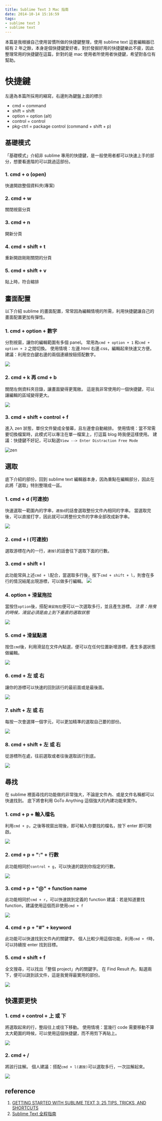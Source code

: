 ```yaml
---
title: Sublime Text 3 Mac 指南
date: 2014-10-14 15:16:59
tags:
- sublime text 3
- sublime text
---
```


本篇是我根據自己使用習慣所做的快捷鍵整理，使用 sublime text 這套編輯器已經有 2 年之餘，本身是個快捷鍵愛好者，對於發掘好用的快捷鍵樂此不疲，因此整理常用的快捷鍵在這篇，針對的是 mac 使用者所使用者快捷鍵，希望對各位有幫助。

<!-- more -->

# 快捷鍵

左邊為本篇所採用的縮寫，右邊則為鍵盤上面的標示

- cmd = command
- shift = shift
- option = option (alt)
- control = control
- pkg-ctrl = package control (command + shift + p)

## 基礎模式

「基礎模式」介紹非 sublime 專用的快捷鍵，是一般使用者都可以快速上手的部分，想要看進階的可以跳過這部份。

### 1. cmd + o (open)

快速開啟整個資料夾(專案)

### 2. cmd + w

關閉視窗分頁

### 3. cmd + n

開新分頁

### 4. cmd + shift + t

重新開啟剛剛關閉的分頁

### 5. cmd + shift + v

貼上時，符合縮排

## 畫面配置

以下介紹 sublime 的畫面配置，常常因為編輯情境的所需，利用快捷鍵讓自己的畫面配置更加有彈性。

### 1. cmd + option + 數字

分割視窗，讓你的編輯範圍有多個 panel。
常用為`cmd + option + 1` 和`cmd + option + 2` 之間切換。
使用情境：左邊.html 右邊.css，編輯起來快速又方便。
建議：利用空白鍵右邊的兩個連續按鈕搭配數字。

![](http://i.imgur.com/wWrUvSA.gif)

### 2. cmd + k 再 cmd + b

關閉左側資料夾目錄，讓畫面變得更寬敞。
這是我非常使用的一個快捷鍵，可以讓編輯的區域變得更大。

![](http://i.imgur.com/IiAhOPx.gif)

### 3. cmd + shift + control + f

進入 zen 狀態，單份文件變成全螢幕，且左邊會自動縮排。
使用情境：當不常需要切換檔案時，此模式可以專注在單一檔案上，打這篇 blog 時我便這樣使用。
建議：快捷鍵不好記，可以點選`View --> Enter Distraction Free Mode`

![zen](http://i.imgur.com/DdD24a5.png)

## 選取

底下介紹的部份，回到 sublime text 編輯器本身，因為重點在編輯部分，因此在此將「選取」特別整理成一區。

### 1. cmd + d (可連按)

快速選取一範圍內的字串，`連按d`的話會選取整份文件內相同的字串。
當選取完後，可以直接打字，因此就可以將整份文件的字串全部改成新字串。

![](http://i.imgur.com/tkjccVA.gif)

### 2. cmd + l (可連按)

選取游標在內的一行，`連按l`的話會往下選取下面的行數。

### 3. cmd + shift + l

此功能常與上述`cmd + l`配合，當選取多行後，按下`cmd + shift + l`，則會在多行的情況結尾出現游標，可以做多行編輯。
![](http://i.imgur.com/t6Mvfof.gif)

### 4. option + 滑鼠拖拉

當按住`option`後，搭配`滑鼠拖拉`便可以一次選取多行，並且產生游標。
_注意：拖曳的時候，滑鼠必須是由上到下垂直的選取狀態_

![](http://i.imgur.com/4cyN5eD.gif)

### 5. cmd + 滑鼠點選

按住`cmd`後，利用滑鼠在文件內點選，便可以在任何位置新增游標，產生多選狀態做編輯。

![](http://i.imgur.com/ltNQcxi.gif)

### 6. cmd + 左 或 右

讓你的游標可以快速的回到該行的最前面或是最後面。

![](http://i.imgur.com/WXyhkDE.gif)

### 7. shift + 左 或 右

每按一次會選擇一個字元，可以更加精準的選取自己要的部份。

![](http://i.imgur.com/yPeO2UF.gif)

### 8. cmd + shift + 左 或 右

從游標所在處，往前選取或者往後選取該行到底。

![](http://i.imgur.com/RX0XyMh.gif)

## 尋找

在 sublime 裡面尋找的功能做的非常強大，不論是文件內、或是文件名稱都可以快速找到。
底下將會利用 GoTo Anything 這個強大的內建功能來實作。

### 1. cmd + p + 輸入檔名

利用`cmd + p`，之後等視窗出現後，即可輸入你要找的檔名，按下 enter 即可開啟。

![](http://i.imgur.com/eH0Lbiu.gif)

### 2. cmd + p + ":" + 行數

此功能相同於`control + g`，可以快速的跳到你指定的行數。

![](http://i.imgur.com/cIp5SYH.gif)

### 3. cmd + p + "@" + function name

此功能相同於`cmd + r`，可以快速跳到定義的 function
建議：若是知道要找 function，建議使用這個而非使用`cmd + f`

![](http://i.imgur.com/IGdokvK.gif)

### 4. cmd + p + "#" + keyword

此功能可以快速找到文件內的關鍵字。
個人比較少用這個功能，利用`cmd + f`時，可以持續按 enter 找到目標。

### 5. cmd + shift + f

全文搜尋，可以找出「整個 project」內的關鍵字。
在 Find Result 內，點選兩下，便可以跳到該文件，這是我覺得最實用的部份。

![](http://i.imgur.com/RYZ0GOQ.gif)

## 快還要更快

### 1. cmd + control + 上 或 下

將選取起來的行，整段往上或往下移動。
使用情境：當幾行 code 需要移動不算太大範圍的時候，可以使用這個快捷鍵，而不用剪下再貼上。

![](http://i.imgur.com/R3jxRrV.gif)

### 2. cmd + /

將該行註解。
個人建議：搭配`cmd + l(連按)`可以選取多行，一次註解起來。

![](http://i.imgur.com/B85owMN.gif)

## reference

1.  [GETTING STARTED WITH SUBLIME TEXT 3: 25 TIPS, TRICKS, AND SHORTCUTS](https://blog.generalassemb.ly/sublime-text-3-tips-tricks-shortcuts/)
2.  [Sublime Text 全程指南](http://zh.lucida.me/blog/sublime-text-complete-guide/)
